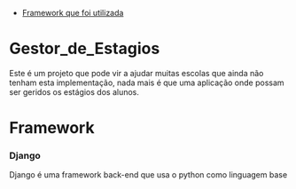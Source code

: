 - [Framework que foi utilizada](#Framework)

# Gestor_de_Estagios
Este é um projeto que pode vir a ajudar muitas escolas que ainda não tenham esta implementação, nada mais é que uma aplicação onde possam ser geridos os estágios dos alunos.
# Framework
### **Django**
   Django é uma framework back-end que usa o python como linguagem base
